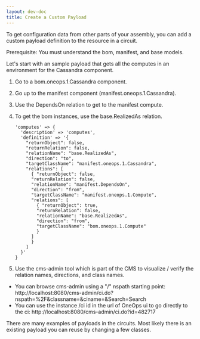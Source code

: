 ```yaml
---
layout: dev-doc
title: Create a Custom Payload
---
```


To get configuration data from other parts of your assembly, you can add a custom payload definition to the resource in a circuit.

Prerequisite: You must understand the bom, manifest, and base models.

Let's start with an sample payload that gets all the computes in an environment for the Cassandra component.

1. Go to a bom.oneops.1.Cassandra component.
2. Go up to the manifest component (manifest.oneops.1.Cassandra).
3. Use the DependsOn relation to get to the manifest compute.
4. To get the bom instances, use the base.RealizedAs relation.   

    ~~~
    'computes' => {
      'description' => 'computes',
      'definition' => '{
        "returnObject": false,
        "returnRelation": false,
        "relationName": "base.RealizedAs",
        "direction": "to",
        "targetClassName": "manifest.oneops.1.Cassandra",
        "relations": [
          { "returnObject": false,
          "returnRelation": false,
          "relationName": "manifest.DependsOn",
          "direction": "from",
          "targetClassName": "manifest.oneops.1.Compute",
          "relations": [
            { "returnObject": true,
            "returnRelation": false,
            "relationName": "base.RealizedAs",
            "direction": "from",
            "targetClassName": "bom.oneops.1.Compute"
            }
          ]
          }
        ]
      }'  
    }  
    ~~~

5. Use the cms-admin tool which is part of the CMS to visualize / verify the relation names, directions, and class names.

>
  * You can browse cms-admin using a "/" nspath starting point:
http://localhost:8080/cms-admin/ci.do?nspath=%2F&classname=&ciname=&Search=Search
  * You can use the instance /ci id in the url of OneOps ui to go directly to the ci:
http://localhost:8080/cms-admin/ci.do?id=482717

There are many examples of payloads in the circuits.  Most likely there is an existing payload you can reuse by changing a few classes.
